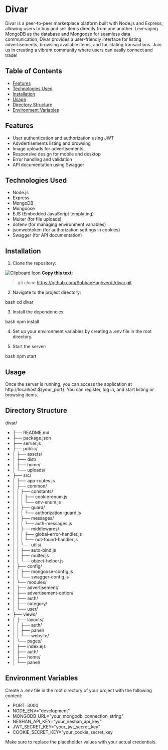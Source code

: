 # Divar

Divar is a peer-to-peer marketplace platform built with Node.js and Express, allowing users to buy and sell items directly from one another. Leveraging MongoDB as the database and Mongoose for seamless data communication, Divar provides a user-friendly interface for listing advertisements, browsing available items, and facilitating transactions. Join us in creating a vibrant community where users can easily connect and trade!

## Table of Contents
- [Features](#features)
- [Technologies Used](#technologies-used)
- [Installation](#installation)
- [Usage](#usage)
- [Directory Structure](#directory-structure)
- [Environment Variables](#environment-variables)

## Features
- User authentication and authorization using JWT
- Advdertisements listing and browsing
- Image uploads for advertisements
- Responsive design for mobile and desktop
- Error handling and validation
- API documentation using Swagger

## Technologies Used
- Node.js
- Express
- MongoDB
- Mongoose
- EJS (Embedded JavaScript templating)
- Multer (for file uploads)
- dotenv (for managing environment variables)
- jsonwebtoken (for authorization settings in cookies)
- Swagger (for API documentation)

## Installation

1. Clone the repository:
   
![Clipboard Icon](https://upload.wikimedia.org/wikipedia/commons/4/4f/Clipboard_icon.svg) **Copy this text:**
> git clone https://github.com/SobhanHaghverdi/divar.git

2. Navigate to the project directory:
   
bash
 cd divar
 
3. Install the dependencies:
   
bash
 npm install
 
4. Set up your environment variables by creating a .env file in the root directory.

5. Start the server:

bash
 npm start

## Usage
Once the server is running, you can access the application at http://localhost:${your_port}. You can register, log in, and start listing or browsing items.

## Directory Structure
divar/
-    ├── README.md
-    ├── package.json
-    ├── server.js
-    ├── public/
-    │   ├── assets/
-    │   ├── dist/
-    │   ├── home/
-    │   └── uploads/
-    ├── src/
-    │   ├── app-routes.js
-    │   ├── common/
-    │   │   ├── constants/
-    │   │   │   ├── cookie-enum.js
-    │   │   │   └── env-enum.js
-    │   │   ├── guard/
-    │   │   │   └── authorization-guard.js
-    │   │   ├── messages/
-    │   │   │   └── auth-messages.js
-    │   │   ├── middlewares/
-    │   │   │   ├── global-error-handler.js
-    │   │   │   └── not-found-handler.js
-    │   │   └── utils/
-    │   │       ├── auto-bind.js
-    │   │       ├── multer.js
-    │   │       └── object-helper.js
-    │   ├── config/
-    │   │   ├── mongoose-config.js
-    │   │   └── swagger-config.js
-    │   └── modules/
-    │       ├── advertisement/
-    │       ├── advertisement-option/
-    │       ├── auth/
-    │       ├── category/
-    │       └── user/
-    ├── views/
-    │   ├── layouts/
-    │   │   ├── auth/
-    │   │   ├── panel/
-    │   │   └── website/
-    │   └── pages/
-    │       ├── index.ejs
-    │       ├── auth/
-    │       ├── home/
-    │       └── panel/    

## Environment Variables

Create a .env file in the root directory of your project with the following content:

- PORT=3000
- NODE_ENV="development"
- MONGODB_URL="your_mongodb_connection_string"
- NESHAN_API_KEY="your_neshan_api_key"
- JWT_SECRET_KEY="your_jwt_secret_key"
- COOKIE_SECRET_KEY="your_cookie_secret_key


Make sure to replace the placeholder values with your actual credentials.
